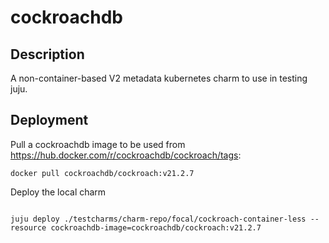 # cockroachdb

## Description

A non-container-based V2 metadata kubernetes charm to use in testing juju.

## Deployment

Pull a cockroachdb image to be used from https://hub.docker.com/r/cockroachdb/cockroach/tags:

<code>docker pull cockroachdb/cockroach:v21.2.7</code>

Deploy the local charm

<code>
juju deploy ./testcharms/charm-repo/focal/cockroach-container-less --resource cockroachdb-image=cockroachdb/cockroach:v21.2.7
</code>
